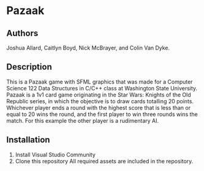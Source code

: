 # Pazaak
## Authors
Joshua Allard, Caitlyn Boyd, Nick McBrayer, and Colin Van Dyke.

## Description
This is a Pazaak game with SFML graphics that was made for a Computer Science 122 Data Structures in C/C++ class at Washington State University. Pazaak is a 1v1 card game originating in the Star Wars: Knights of the Old Republic series, in which the objective is to draw cards totalling 20 points. Whichever player ends a round with the highest score that is less than or equal to 20 wins the round, and the first player to win three rounds wins the match. For this example the other player is a rudimentary AI.

## Installation
1. Install Visual Studio Community
2. Clone this repository
All required assets are included in the repository.

